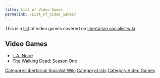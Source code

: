 ```yaml
---
title: List of Video Games
permalink: /List_of_Video_Games/
---
```


This is a [list](List_of_Lists.md "wikilink") of video games covered on
[libertarian socialist wiki](Libertarian_Socialist_Wiki.md "wikilink").

## Video Games

- [L.A. Noire](L.A._Noire.md "wikilink")
- [The Walking Dead: Season
  One](The_Walking_Dead:_Season_One_(Video_Game).md "wikilink")

[Category:Libertarian Socialist
Wiki](Category:Libertarian_Socialist_Wiki.md "wikilink")
[Category:Lists](Category:Lists.md "wikilink") [Category:Video
Games](Category:Video_Games.md "wikilink")